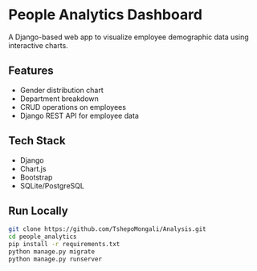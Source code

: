 # People Analytics Dashboard

A Django-based web app to visualize employee demographic data using interactive charts.

## Features
- Gender distribution chart
- Department breakdown
- CRUD operations on employees
- Django REST API for employee data

## Tech Stack
- Django
- Chart.js
- Bootstrap
- SQLite/PostgreSQL

## Run Locally

```bash
git clone https://github.com/TshepoMongali/Analysis.git
cd people_analytics
pip install -r requirements.txt
python manage.py migrate
python manage.py runserver
